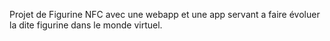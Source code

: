 Projet de Figurine NFC avec une webapp et une app servant a faire évoluer la dite figurine dans le monde virtuel.
